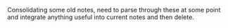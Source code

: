 Consolidating some old notes, need to parse through these at some point and integrate anything useful into current notes and then delete.